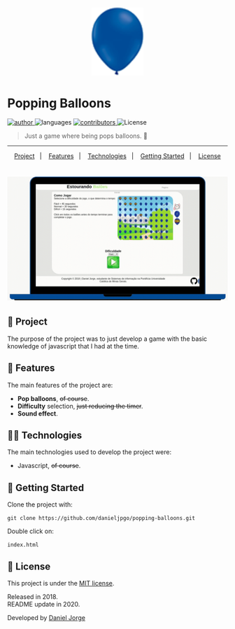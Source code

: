 <h1 align="center">
   <img
      alt="balloons"
      title="Playroom"
      src=".github/balao_azul_grande.png"
      width="120px" />
</h1>
 
<h1> Popping Balloons </h1>

<p align="left">
   <a href="https://github.com/danieljpgo">
      <img
         alt="author"
         src="https://img.shields.io/badge/author-danieljpgo-004b98?style=flat-square&labelColor=3f3d56"
      />
   </a>
   <img
      alt="languages"
      src="https://img.shields.io/github/languages/count/danieljpgo/popping-balloons?color=004b98&style=flat-square&labelColor=3f3d56"
   />
   <!-- <a href="https://github.com/danieljpgo/popping-balloons/stargazers">
      <img
         alt="stars"
         src="https://img.shields.io/github/stars/danieljpgo/popping-balloons?color=004b98&style=flat-square&labelColor=3f3d56"/>
   </a>
   <a href="https://github.com/danieljpgo/popping-balloons/network/members">
      <img
         alt="forks"
         src="https://img.shields.io/github/forks/danieljpgo/popping-balloons?color=004b98&style=flat-square&labelColor=3f3d56"/>
   </a> -->
   <a href="https://github.com/danieljpgo/popping-balloons/graphs/contributors">
      <img
         alt="contributors"
         src="https://img.shields.io/github/contributors/danieljpgo/popping-balloons?color=004b98&style=flat-square&labelColor=3f3d56"/>
   </a>
  <img alt="License" src="https://img.shields.io/badge/license-MIT-004b98?style=flat-square&labelColor=3f3d56">
</p>

> Just a game where being pops balloons. :balloon:

----

<p align="center">
   <a href="#memo-project">Project</a>&nbsp;&nbsp;&nbsp;|&nbsp;&nbsp;&nbsp;
   <a href="#rocket-features">Features</a>&nbsp;&nbsp;&nbsp;|&nbsp;&nbsp;&nbsp;
   <a href="#man_technologist-technologies">Technologies</a>&nbsp;&nbsp;&nbsp;|&nbsp;&nbsp;&nbsp;
   <a href="#runner-getting-started">Getting Started</a>&nbsp;&nbsp;&nbsp;|&nbsp;&nbsp;&nbsp;
   <a href="#page_with_curl-license">License</a>
</p>

<h1 align="center">
   <img
      alt="kids jumping rope"
      title="Playroom"
      src=".github/game.gif"
      width="600px" />
</h1>

## :memo: Project
The purpose of the project was to just develop a game with the basic knowledge of javascript that I had at the time. 

## :rocket: Features
The main features of the project are:
- **Pop balloons**, ~~of course~~.
- **Difficulty** selection, ~~just reducing the timer~~.
- **Sound effect**.

## :man_technologist: Technologies
The main technologies used to develop the project were:
- Javascript, ~~of course~~.

## :runner: Getting Started
Clone the project with:
```
git clone https://github.com/danieljpgo/popping-balloons.git
```
Double click on:
```
index.html
```

## :page_with_curl: License
This project is under the [MIT license](https://github.com/danieljpgo/popping-balloons/blob/master/LICENSE).
<div>Released in 2018.</div>
<div>README update in 2020.</div>

Developed by [Daniel Jorge](https://github.com/danieljpgo)